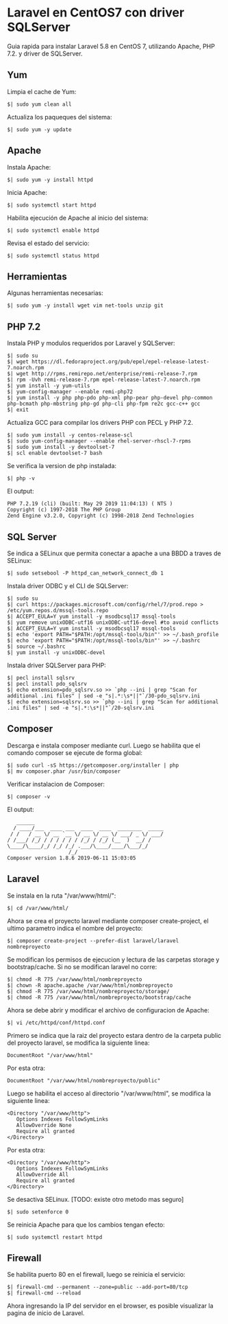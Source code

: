 # Laravel en CentOS7 con driver SQLServer

Guia rapida para instalar Laravel 5.8 en CentOS 7, utilizando Apache, PHP 7.2. y driver de SQLServer.

## Yum

Limpia el cache de Yum:

```
$| sudo yum clean all
```

Actualiza los paqueques del sistema:

```
$| sudo yum -y update
```

## Apache

Instala Apache:

```
$| sudo yum -y install httpd
```

Inicia Apache:

```
$| sudo systemctl start httpd
```

Habilita ejecución de Apache al inicio del sistema:

```
$| sudo systemctl enable httpd
```

Revisa el estado del servicio:

```
$| sudo systemctl status httpd
```

## Herramientas

Algunas herramientas necesarias:

```
$| sudo yum -y install wget vim net-tools unzip git 
```

## PHP 7.2

Instala PHP y modulos requeridos por Laravel y SQLServer:

```
$| sudo su
$| wget https://dl.fedoraproject.org/pub/epel/epel-release-latest-7.noarch.rpm
$| wget http://rpms.remirepo.net/enterprise/remi-release-7.rpm
$| rpm -Uvh remi-release-7.rpm epel-release-latest-7.noarch.rpm
$| yum install -y yum-utils
$| yum-config-manager --enable remi-php72
$| yum install -y php php-pdo php-xml php-pear php-devel php-common php-bcmath php-mbstring php-gd php-cli php-fpm re2c gcc-c++ gcc
$| exit
```

Actualiza GCC para compilar los drivers PHP con PECL y PHP 7.2.

```
$| sudo yum install -y centos-release-scl
$| sudo yum-config-manager --enable rhel-server-rhscl-7-rpms
$| sudo yum install -y devtoolset-7
$| scl enable devtoolset-7 bash
```

Se verifica la version de php instalada:

```
$| php -v
```

El output:

```
PHP 7.2.19 (cli) (built: May 29 2019 11:04:13) ( NTS )
Copyright (c) 1997-2018 The PHP Group
Zend Engine v3.2.0, Copyright (c) 1998-2018 Zend Technologies
```

## SQL Server

Se indica a SELinux que permita conectar a apache a una BBDD a traves de SELinux:

```
$| sudo setsebool -P httpd_can_network_connect_db 1
```

Instala driver ODBC y el CLI de SQLServer:

```
$| sudo su
$| curl https://packages.microsoft.com/config/rhel/7/prod.repo > /etc/yum.repos.d/mssql-tools.repo
$| ACCEPT_EULA=Y yum install -y msodbcsql17 mssql-tools
$| yum remove unixODBC-utf16 unixODBC-utf16-devel #to avoid conflicts
$| ACCEPT_EULA=Y yum install -y msodbcsql17 mssql-tools
$| echo 'export PATH="$PATH:/opt/mssql-tools/bin"' >> ~/.bash_profile
$| echo 'export PATH="$PATH:/opt/mssql-tools/bin"' >> ~/.bashrc
$| source ~/.bashrc
$| yum install -y unixODBC-devel
 ```
 
Instala driver SQLServer para PHP:
 
 ```
$| pecl install sqlsrv
$| pecl install pdo_sqlsrv
$| echo extension=pdo_sqlsrv.so >> `php --ini | grep "Scan for additional .ini files" | sed -e "s|.*:\s*||"`/30-pdo_sqlsrv.ini
$| echo extension=sqlsrv.so >> `php --ini | grep "Scan for additional .ini files" | sed -e "s|.*:\s*||"`/20-sqlsrv.ini
 ```

## Composer

Descarga e instala composer mediante curl. Luego se habilita que el comando composer se ejecute de forma global:

```
$| sudo curl -sS https://getcomposer.org/installer | php
$| mv composer.phar /usr/bin/composer
```

Verificar instalacion de Composer:

```
$| composer -v
```

El output:

```
   ______
  / ____/___  ____ ___  ____  ____  ________  _____
 / /   / __ \/ __ `__ \/ __ \/ __ \/ ___/ _ \/ ___/
/ /___/ /_/ / / / / / / /_/ / /_/ (__  )  __/ /
\____/\____/_/ /_/ /_/ .___/\____/____/\___/_/
                    /_/
Composer version 1.8.6 2019-06-11 15:03:05

```

## Laravel

Se instala en la ruta "/var/www/html/":

```
$| cd /var/www/html/
```
Ahora se crea el proyecto laravel mediante composer create-project, el ultimo parametro indica el nombre del proyecto:
 
```
$| composer create-project --prefer-dist laravel/laravel nombreproyecto
```
 
Se modifican los permisos de ejecucion y lectura de las carpetas storage y bootstrap/cache. Si no se modifican laravel no corre:
 
```
$| chmod -R 775 /var/www/html/nombreproyecto
$| chown -R apache.apache /var/www/html/nombreproyecto
$| chmod -R 775 /var/www/html/nombreproyecto/storage/  
$| chmod -R 775 /var/www/html/nombreproyecto/bootstrap/cache
```

Ahora se debe abrir y modificar el archivo de configuracion de Apache:

```
$| vi /etc/httpd/conf/httpd.conf
```

Primero se indica que la raiz del proyecto estara dentro de la carpeta public del proyecto laravel, se modifica la siguiente linea:

```
DocumentRoot "/var/www/html"
```

Por esta otra:
```
DocumentRoot "/var/www/html/nombreproyecto/public"
```

Luego se habilita el acceso al directorio "/var/www/html", se modifica la siguiente linea:

```
<Directory "/var/www/http"> 
   Options Indexes FollowSymLinks
   AllowOverride None
   Require all granted
</Directory>
```

Por esta otra:

```
<Directory "/var/www/http"> 
   Options Indexes FollowSymLinks
   AllowOverride All
   Require all granted
</Directory>
```

Se desactiva SELinux. [TODO: existe otro metodo mas seguro]

```
$| sudo setenforce 0 
```

Se reinicia Apache para que los cambios tengan efecto:

```
$| sudo systemctl restart httpd
```

## Firewall

Se habilita puerto 80 en el firewall, luego se reinicia el servicio:

```
$| firewall-cmd --permanent --zone=public --add-port=80/tcp
$| firewall-cmd --reload
```

Ahora ingresando la IP del servidor en el browser, es posible visualizar la pagina de inicio de Laravel.
